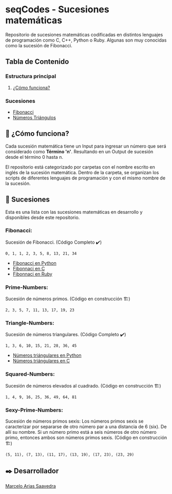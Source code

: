 # seqCodes - Sucesiones matemáticas
Repositorio de sucesiones matemáticas codificadas en distintos lenguajes de programación como C, C++, Python o Ruby. Algunas son muy conocidas como la sucesión de Fibonacci.

## Tabla de Contenido
### Estructura principal
1. [¿Cómo funciona?](#-cómo-funciona)
### Sucesiones
 * [Fibonacci](#fibonacci "Secuencia de Fibonacci")
 * [Números Triángulos](#triangle-numbers "Secuencia de Números Triángulos")

## 📓 ¿Cómo funciona?
Cada sucesión matemática tiene un Input para ingresar un número que será considerado como **Término 'n'**. Resultando en un Output de sucesión desde el término 0 hasta n.

El repositorio está categorizado por carpetas con el nombre escrito en inglés de la sucesión matemática. Dentro de la carpeta, se organizan los scripts de diferentes lenguajes de programación y con el mismo nombre de la sucesión.

## 📓 Sucesiones
Esta es una lista con las sucesiones matemáticas en desarrollo y disponibles desde este repositorio.

### Fibonacci:
Sucesión de Fibonacci. (Código Completo ✔️)
```
0, 1, 1, 2, 3, 5, 8, 13, 21, 34
```
  * [Fibonacci en Python](Fibonacci/fibonacci.py "Python Fibonacci")
  * [Fibonnaci en C](Fibonacci/fibonacci.c "C Fibonacci")
  * [Fibonnaci en Ruby](Fibonacci/fibonacci.rb "Ruby Fibonacci")

### Prime-Numbers:
Sucesión de números primos. (Código en construcción 🏗️)
```
2, 3, 5, 7, 11, 13, 17, 19, 23
```

### Triangle-Numbers:
Sucesión de números triangulares. (Código Completo ✔️)
```
1, 3, 6, 10, 15, 21, 28, 36, 45
```
  * [Números triángulares en Python](Triangle-Numbers/triangle-numbers.py "Python Números Triángulares")
  * [Números triángulares en C](Triangle-Numbers/triangle-numbers.c "C Números Triángulares")

### Squared-Numbers:
Sucesión de números elevados al cuadrado. (Código en construcción 🏗️)
```
1, 4, 9, 16, 25, 36, 49, 64, 81
```

### Sexy-Prime-Numbers:
Sucesión de números primos sexis: Los números primos sexis se caracterizar por separarse de otro número par a una distancia de 6 (six). De allí su nombre. Si un número primo está a seis números de otro número primo, entonces ambos son números primos sexis.  (Código en construcción 🏗️)
```
(5, 11), (7, 13), (11, 17), (13, 19), (17, 23), (23, 29)
```

## ✒️ Desarrollador
[Marcelo Arias Saavedra](https://360macky.blogspot.com/)
